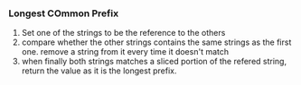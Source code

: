 ### Longest COmmon Prefix

1. Set one of the strings to be the reference to the others
2. compare whether the other strings contains the same strings as the first one. remove a string from it every time it doesn't match
3. when finally both strings matches a sliced portion of the refered string, return the value as it is the longest prefix.